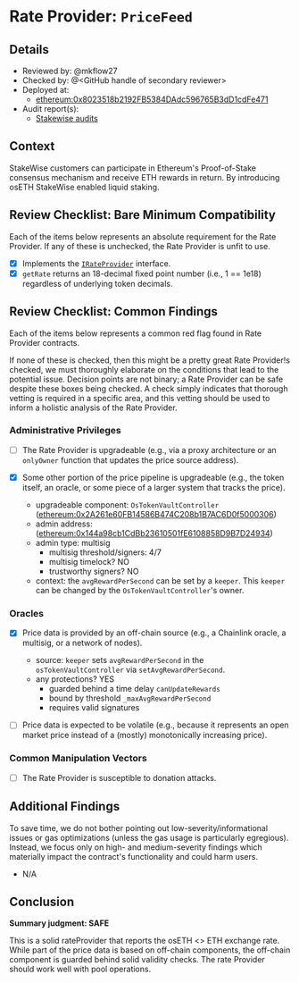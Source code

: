 

# Rate Provider: `PriceFeed`

## Details
- Reviewed by: @mkflow27
- Checked by: @\<GitHub handle of secondary reviewer\>
- Deployed at:
    - [ethereum:0x8023518b2192FB5384DAdc596765B3dD1cdFe471](https://etherscan.io/address/0x8023518b2192FB5384DAdc596765B3dD1cdFe471)
- Audit report(s):
    - [Stakewise audits](https://github.com/stakewise/v3-core/tree/main/audits)

## Context
StakeWise customers can participate in Ethereum's Proof-of-Stake consensus mechanism and receive ETH rewards in return. By introducing osETH StakeWise enabled liquid staking.

## Review Checklist: Bare Minimum Compatibility
Each of the items below represents an absolute requirement for the Rate Provider. If any of these is unchecked, the Rate Provider is unfit to use.

- [x] Implements the [`IRateProvider`](https://github.com/balancer/balancer-v2-monorepo/blob/bc3b3fee6e13e01d2efe610ed8118fdb74dfc1f2/pkg/interfaces/contracts/pool-utils/IRateProvider.sol) interface.
- [x] `getRate` returns an 18-decimal fixed point number (i.e., 1 == 1e18) regardless of underlying token decimals.

## Review Checklist: Common Findings
Each of the items below represents a common red flag found in Rate Provider contracts.

If none of these is checked, then this might be a pretty great Rate Provider!s checked, we must thoroughly elaborate on the conditions that lead to the potential issue. Decision points are not binary; a Rate Provider can be safe despite these boxes being checked. A check simply indicates that thorough vetting is required in a specific area, and this vetting should be used to inform a holistic analysis of the Rate Provider.

### Administrative Privileges
- [ ] The Rate Provider is upgradeable (e.g., via a proxy architecture or an `onlyOwner` function that updates the price source address).

- [x] Some other portion of the price pipeline is upgradeable (e.g., the token itself, an oracle, or some piece of a larger system that tracks the price). 
    - upgradeable component: `OsTokenVaultController` ([ethereum:0x2A261e60FB14586B474C208b1B7AC6D0f5000306](https://etherscan.io/address/0x2A261e60FB14586B474C208b1B7AC6D0f5000306#code))
    - admin address: ([ethereum:0x144a98cb1CdBb23610501fE6108858D9B7D24934](https://etherscan.io/address/0x144a98cb1CdBb23610501fE6108858D9B7D24934#code))
    - admin type: multisig
        - multisig threshold/signers: 4/7
        - multisig timelock? NO
        - trustworthy signers? NO
    - context: the `avgRewardPerSecond` can be set by a `keeper`. This `keeper` can be changed by the `OsTokenVaultController`'s owner.

### Oracles
- [x] Price data is provided by an off-chain source (e.g., a Chainlink oracle, a multisig, or a network of nodes).
    - source: `keeper` sets `avgRewardPerSecond` in the `osTokenVaultController` via `setAvgRewardPerSecond`. 
    - any protections? YES
        - guarded behind a time delay `canUpdateRewards`
        - bound by threshold `_maxAvgRewardPerSecond`
        - requires valid signatures

- [ ] Price data is expected to be volatile (e.g., because it represents an open market price instead of a (mostly) monotonically increasing price).

### Common Manipulation Vectors
- [ ] The Rate Provider is susceptible to donation attacks.

## Additional Findings
To save time, we do not bother pointing out low-severity/informational issues or gas optimizations (unless the gas usage is particularly egregious). Instead, we focus only on high- and medium-severity findings which materially impact the contract's functionality and could harm users.

- N/A


## Conclusion
**Summary judgment: SAFE**

This is a solid rateProvider that reports the osETH <> ETH exchange rate. While part of the price data is based on off-chain components, the off-chain component is guarded behind solid validity checks. The rate Provider should work well with pool operations. 

